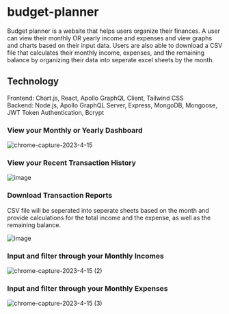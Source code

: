 # budget-planner

Budget planner is a website that helps users organize their finances. A user can view their monthly OR yearly income and expenses and view graphs and charts based on their input data. Users are also able to download a CSV file that calculates their monthly income, expenses, and the remaining balance by organizing their data into seperate excel sheets by the month.  

## Technology  
Frontend: Chart.js, React, Apollo GraphQL Client, Tailwind CSS  
Backend: Node.js, Apollo GraphQL Server, Express, MongoDB, Mongoose, JWT Token Authentication, Bcrypt  

### View your Monthly or Yearly Dashboard
![chrome-capture-2023-4-15](https://github.com/jsong73/budget-planner/assets/111620893/26c9bbec-0f4e-40ce-83cf-fbf4eabd50e1)

### View your Recent Transaction History 
![image](https://github.com/jsong73/budget-planner/assets/111620893/3fc37ea4-0fb3-4e8d-a08e-28c7c882dacf)

###  Download Transaction Reports
CSV file will be seperated into seperate sheets based on the month and provide calculations for the total income and the expense, as well as the remaining balance.  

![image](https://github.com/jsong73/budget-planner/assets/111620893/9056db86-d5d1-48e4-9558-8e6acb6aba1b)

### Input and filter through your Monthly Incomes  
![chrome-capture-2023-4-15 (2)](https://github.com/jsong73/budget-planner/assets/111620893/0b06db1a-db59-4c8d-8949-d0bb4d41d934)

### Input and filter through your Monthly Expenses  
![chrome-capture-2023-4-15 (3)](https://github.com/jsong73/budget-planner/assets/111620893/f803908c-892f-4b09-afc2-cdc98c5be6b5)
